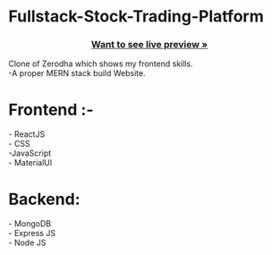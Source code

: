 # Fullstack-Stock-Trading-Platform


<h3 align="center"><a href="https://fullstack-stock-trading-platform-6nsz.vercel.app/"><strong>Want to see live preview »</strong></a></h3>

Clone of Zerodha which shows my frontend skills. <br/>
-A proper MERN stack build Website.<br/>

<h1>Frontend :-</h1>
- ReactJS  <br/>
- CSS <br/>
-JavaScript <br/>
- MaterialUI  <br/>

<h1>Backend:</h1>
- MongoDB <br/>
- Express JS <br/>
- Node JS

